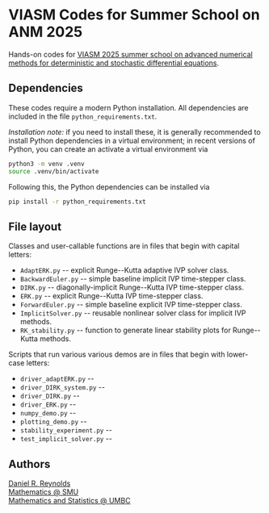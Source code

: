 # VIASM Codes for Summer School on ANM 2025

Hands-on codes for [VIASM 2025 summer school on advanced numerical methods for deterministic and stochastic differential equations](https://viasm.edu.vn/en/hdkh/summer-school-on-anm2025).

## Dependencies

These codes require a modern Python installation.  All dependencies are included in the file `python_requirements.txt`.

*Installation note:* if you need to install these, it is generally recommended to install Python dependencies in a virtual environment; in recent versions of Python, you can create an activate a virtual environment via

```bash
python3 -m venv .venv
source .venv/bin/activate
```

Following this, the Python dependencies can be installed via

```bash
pip install -r python_requirements.txt
```

## File layout

Classes and user-callable functions are in files that begin with capital letters:

* `AdaptERK.py` -- explicit Runge--Kutta adaptive IVP solver class.
* `BackwardEuler.py` -- simple baseline implicit IVP time-stepper class.
* `DIRK.py` -- diagonally-implicit Runge--Kutta IVP time-stepper class.
* `ERK.py` -- explicit Runge--Kutta IVP time-stepper class.
* `ForwardEuler.py`
-- simple baseline explicit IVP time-stepper class.
* `ImplicitSolver.py` -- reusable nonlinear solver class for implicit IVP methods.
* `RK_stability.py` -- function to generate linear stability plots for Runge--Kutta methods.

Scripts that run various various demos are in files that begin with lower-case letters:

* `driver_adaptERK.py` --
* `driver_DIRK_system.py` --
* `driver_DIRK.py` --
* `driver_ERK.py` --
* `numpy_demo.py` --
* `plotting_demo.py` --
* `stability_experiment.py` --
* `test_implicit_solver.py` --

## Authors

[Daniel R. Reynolds](https://drreynolds.github.io/)  
[Mathematics @ SMU](https://www.smu.edu/dedman/academics/departments/math)  
[Mathematics and Statistics @ UMBC](https://mathstat.umbc.edu)
